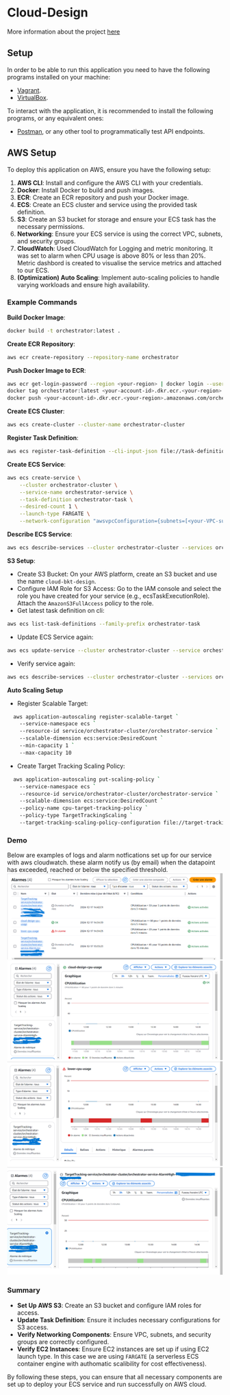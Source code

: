 # Cloud-Design

More information about the project
[here](https://github.com/01-edu/public/blob/master/subjects/devops/orchestrator/README.md)

## Setup

In order to be able to run this application you need to have the following
programs installed on your machine:

- [Vagrant](https://developer.hashicorp.com/vagrant/docs/installation).
- [VirtualBox](https://www.virtualbox.org/wiki/Downloads).

To interact with the application, it is recommended to install the following
programs, or any equivalent ones:

- [Postman](https://www.postman.com/downloads/), or any other tool to
  programmatically test API endpoints.

## AWS Setup

To deploy this application on AWS, ensure you have the following setup:

1. **AWS CLI**: Install and configure the AWS CLI with your credentials.
2. **Docker**: Install Docker to build and push images.
3. **ECR**: Create an ECR repository and push your Docker image.
4. **ECS**: Create an ECS cluster and service using the provided task definition.
5. **S3**: Create an S3 bucket for storage and ensure your ECS task has the necessary permissions.
6. **Networking**: Ensure your ECS service is using the correct VPC, subnets, and security groups.
7. **CloudWatch**: Used CloudWatch for Logging and metric monitoring. It was set to alarm when CPU usage is above 80% or less than 20%. Metric dashbord is created to visualise the service metrics and attached to our ECS.
8. **(Optimization) Auto Scaling**: Implement auto-scaling policies to handle varying workloads and ensure high availability.

### Example Commands

**Build Docker Image**:
```sh
docker build -t orchestrator:latest .
```
**Create ECR Repository**:
```sh
aws ecr create-repository --repository-name orchestrator
```
**Push Docker Image to ECR**:
```sh
aws ecr get-login-password --region <your-region> | docker login --username AWS --password-stdin <your-account-id>.dkr.ecr.<your-region>.amazonaws.com
docker tag orchestrator:latest <your-account-id>.dkr.ecr.<your-region>.amazonaws.com/orchestrator:latest
docker push <your-account-id>.dkr.ecr.<your-region>.amazonaws.com/orchestrator:latest
```
**Create ECS Cluster**:
```sh
aws ecs create-cluster --cluster-name orchestrator-cluster
```
**Register Task Definition**:
```sh
aws ecs register-task-definition --cli-input-json file://task-definition.json
```
**Create ECS Service**:
```sh
aws ecs create-service \
    --cluster orchestrator-cluster \
    --service-name orchestrator-service \
    --task-definition orchestrator-task \
    --desired-count 1 \
    --launch-type FARGATE \
    --network-configuration "awsvpcConfiguration={subnets=[<your-VPC-subnet-id>],securityGroups=[<your-security-group-id>],assignPublicIp=ENABLED}"
```
**Describe ECS Service**:
```sh
aws ecs describe-services --cluster orchestrator-cluster --services orchestrator-service
```
**S3 Setup**:
- Create S3 Bucket:
On your AWS platform, create an S3 bucket and use the name `cloud-bkt-design`.
- Configure IAM Role for S3 Access:
Go to the IAM console and select the role you have created for your service (e.g., ecsTaskExecutionRole).
Attach the `AmazonS3FullAccess` policy to the role.
- Get latest task definition on cli:
```sh
aws ecs list-task-definitions --family-prefix orchestrator-task
```
- Update ECS Service again:
 ```sh
 aws ecs update-service --cluster orchestrator-cluster --service orchestrator-service --task-definition orchestrator-task:<latest-task-definition>
 ```
- Verify service again:
```sh
aws ecs describe-services --cluster orchestrator-cluster --services orchestrator-service
```
**Auto Scaling Setup**
- Register Scalable Target:
```sh
  aws application-autoscaling register-scalable-target `
    --service-namespace ecs `
    --resource-id service/orchestrator-cluster/orchestrator-service `
    --scalable-dimension ecs:service:DesiredCount `
    --min-capacity 1 `
    --max-capacity 10
```
- Create Target Tracking Scaling Policy:
```sh
  aws application-autoscaling put-scaling-policy `
    --service-namespace ecs `
    --resource-id service/orchestrator-cluster/orchestrator-service `
    --scalable-dimension ecs:service:DesiredCount `
    --policy-name cpu-target-tracking-policy `
    --policy-type TargetTrackingScaling `
    --target-tracking-scaling-policy-configuration file://target-tracking-scaling-policy.json
```
### Demo
Below are examples of logs and alarm notfications set up for our service with aws cloudwatch. these alarm notify us (by email) when the datapoint has exceeded, reached or below the specified threshold.
![Alarm Infrastructures](./imgs/alarm.png)
![high-cpu](./imgs/high-cpu.png)
![low-cpu](./imgs/lower-cpu.png)
![Scale-tracker](./imgs/high-scaling.png)

### Summary
- **Set Up AWS S3**: Create an S3 bucket and configure IAM roles for access.
- **Update Task Definition**: Ensure it includes necessary configurations for S3 access.
- **Verify Networking Components**: Ensure VPC, subnets, and security groups are correctly configured.
- **Verify EC2 Instances**: Ensure EC2 instances are set up if using EC2 launch type. In this case we are using `FARGATE` (a serverless ECS container engine with authomatic scalibility for cost effectiveness).


By following these steps, you can ensure that all necessary components are set up to deploy your ECS service and run successfully on AWS cloud.